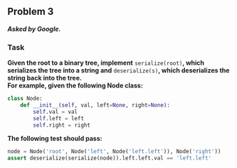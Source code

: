 ## Problem 3
***Asked by Google.***
### Task
**Given the root to a binary tree, implement** `serialize(root)`**, which serializes the tree into a string and** `deserialize(s)`**, which deserializes the string back into the tree.**  
**For example, given the following Node class:**
```python
class Node:
    def __init__(self, val, left=None, right=None):
        self.val = val
        self.left = left
        self.right = right
```
**The following test should pass:**
```python
node = Node('root', Node('left', Node('left.left')), Node('right'))
assert deserialize(serialize(node)).left.left.val == 'left.left'
```
